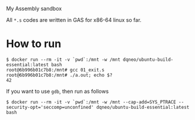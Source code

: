 My Assembly sandbox

All `*.s` codes are written in GAS for x86-64 linux so far.

# How to run

```
$ docker run --rm -it -v `pwd`:/mnt -w /mnt dqneo/ubuntu-build-essential:latest bash
root@6b996b01c7b8:/mnt# gcc 01_exit.s
root@6b996b01c7b8:/mnt# ./a.out; echo $?
42
```

If you want to use `gdb`, then run as follows

```
$ docker run --rm -it -v `pwd`:/mnt -w /mnt --cap-add=SYS_PTRACE --security-opt='seccomp=unconfined' dqneo/ubuntu-build-essential:latest bash
```
